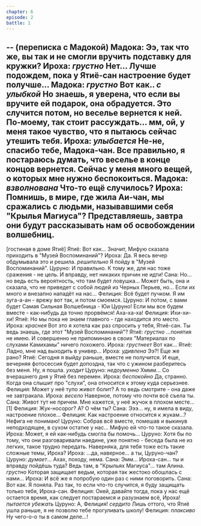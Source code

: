 ```yaml
---
chapter: 6
episode: 2
battle: 1
---
```

-- (переписка с Мадокой)
Мадока: Ээ, так что же, вы так и не смогли вручить подставку для кружки?
Ироха: *грустно* Нет... Лучше подождем, пока у Ятиё-сан настроение будет получше...
Мадока: *грустно* Вот как.. *с улыбкой* Но знаешь, я уверена, что если вы вручите ей подарок, она обрадуется. Это случится потом, но веселье вернется к ней. По-моему, так стоит рассуждать... мм, ой, у меня такое чувство, что я пытаюсь сейчас утешить тебя.
Ироха: *улыбается* Не-не, спасибо тебе, Мадока-чан. Все правильно, я постараюсь думать, что веселье в конце концов вернется. Сейчас у меня много вещей, о которых мне нужно беспокоиться.
Мадока: *взволнована* Что-то ещё случилось?
Ироха: Помнишь, в мире, где жила Аи-чан, мы сражались с людьми, называвшими себя "Крылья Магиуса"? Представляешь, завтра они будут рассказывать нам об освобождении волшебниц.
--

[гостиная в доме Ятиё]
Ятиё: Вот как... Значит, Мифую сказала приходить в "Музей Воспоминаний"?
Ироха: Да. Я весь вечер обдумывала это и решила. *решительно* Я пойду в "Музей Воспоминаний".
Цуруно: И правильно. К тому же, для нас тоже сражения - не цель. И вправду, нет никаких причин не идти!
Сана: Но... но ведь есть вероятность, что там будет ловушка... Может быть, она и сказала, что не приведет с собой людей из Черных Перьев, но... Если их много и внезапно нападёт на нас...
Фелиция: Всё будет пучком. Я им зуга-а-ан - врежу вот так, и потом смоемся.
Цуруно: И потом, с вами будет Самая Сильная Волшебница - Юи Цуруно! Если мы все будем вместе - как-нибудь да точно прорвёмся! Аха-ха-ха!
Фелиция: Ихи-хи-хи!
Ятиё: Но мы пока не знаем главного - где находится это место.
Ироха: *краснея* Вот это я хотела как раз спросить у тебя, Ятиё-сан. Ты ведь знаешь, где этот "Музей Воспоминаний"?
Ятиё: *грустно* ...понятия не имею. И совершенно не припоминаю в своих "Материалах по слухами Камихамы" ничего похожего.
Ироха: *грустнеет* Вот как...
Ятиё: Ладно, мне над выходить в универ...
Ироха: *удивлена* Ээ?! Еще же рано?
Ятиё: Сегодня я выйду раньше, вместе не получится. И еще, вечерняя фотосессия будет допоздна, так что с ужином разберитесь без меня. Ну, я пошла. *уходит*
Цуруно: *недоуменно* Хммм... Со вчерашнего дня у Ятиё без перемен.
Ироха: *беспокойно* Да, странно. Когда она слышит про "слухи", она относится к этому куда серьезнее.
Фелиция: Может у неё тупо живот болит? А то ведь смотрите - она даже не завтракала.
Ироха: *весело* Наверное, потому что почти всё съела ты.
Сана: Живот тут не причем. Мне кажется, у неё жучок в плохом месте... [1]
Фелиция: Жук-носорог? А? О чём ты?
Сана: Эээ... ну, я имела в виду, настроение плохое...
Фелиция: Как настроение относится к жукам...? Нефига не понимаю!
Цуруно: Собрав всё вместе, помешав и выкинув неподходящее, в сухом остатке у нас... Мифую ей что-то такое сказала.
Ироха: Может, я ей как-нибудь смогла бы помочь...
Цуруно: Хотя бы по тому, что они разговаривали наедине, уже понятно - беседа была не из легких, такое трудно передать. Наверняка, для тебя тоже есть такие сложные темы, Ироха?
Ироха: ...да, наверное... а ты, Цуруно-чан?
Цуруно: *думает*... Ахах, походу, нема.
Сана: Эмм... Ироха-сан... ты и вправду пойдёшь туда? Ведь там, в "Крыльях Магиуса"... там Алина. *грустно* Которая защищает ведьм, которая так жестоко обошлась с нами...
Ироха: И всё же я попробую один раз с ними поговорить.
Сана: Вот как. Я поняла. Раз так, то если что-то случится, я буду защищать только тебя, Ироха-сан.
Фелиция: Окей, давайте тогда, пока у нас ещё остается время, как следует постараемся и разузнаем всё, Ироха! *пытается убежать*
Цуруно: А, Фелиция! *сердито* Лишь оттого, что Ятиё ушла раньше, я не позволю тебе прогуливать школу!
Фелиция: *плаксиво* Ну чего-о-о ты в самом деле...!
